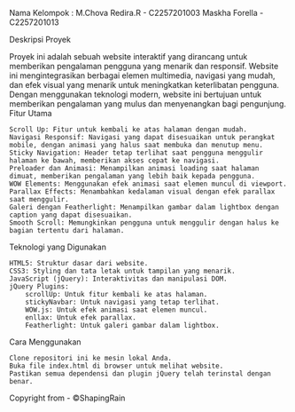 Nama Kelompok :
M.Chova Redira.R - C2257201003
Maskha Forella - C2257201013


Deskripsi Proyek

Proyek ini adalah sebuah website interaktif yang dirancang untuk memberikan pengalaman pengguna yang menarik dan responsif. Website ini mengintegrasikan berbagai elemen multimedia, navigasi yang mudah, dan efek visual yang menarik untuk meningkatkan keterlibatan pengguna. Dengan menggunakan teknologi modern, website ini bertujuan untuk memberikan pengalaman yang mulus dan menyenangkan bagi pengunjung.
Fitur Utama

    Scroll Up: Fitur untuk kembali ke atas halaman dengan mudah.
    Navigasi Responsif: Navigasi yang dapat disesuaikan untuk perangkat mobile, dengan animasi yang halus saat membuka dan menutup menu.
    Sticky Navigation: Header tetap terlihat saat pengguna menggulir halaman ke bawah, memberikan akses cepat ke navigasi.
    Preloader dan Animasi: Menampilkan animasi loading saat halaman dimuat, memberikan pengalaman yang lebih baik kepada pengguna.
    WOW Elements: Menggunakan efek animasi saat elemen muncul di viewport.
    Parallax Effects: Menambahkan kedalaman visual dengan efek parallax saat menggulir.
    Galeri dengan Featherlight: Menampilkan gambar dalam lightbox dengan caption yang dapat disesuaikan.
    Smooth Scroll: Memungkinkan pengguna untuk menggulir dengan halus ke bagian tertentu dari halaman.

Teknologi yang Digunakan

    HTML5: Struktur dasar dari website.
    CSS3: Styling dan tata letak untuk tampilan yang menarik.
    JavaScript (jQuery): Interaktivitas dan manipulasi DOM.
    jQuery Plugins:
        scrollUp: Untuk fitur kembali ke atas halaman.
        stickyNavbar: Untuk navigasi yang tetap terlihat.
        WOW.js: Untuk efek animasi saat elemen muncul.
        enllax: Untuk efek parallax.
        Featherlight: Untuk galeri gambar dalam lightbox.

Cara Menggunakan

    Clone repositori ini ke mesin lokal Anda.
    Buka file index.html di browser untuk melihat website.
    Pastikan semua dependensi dan plugin jQuery telah terinstal dengan benar.

Copyright from - ©ShapingRain